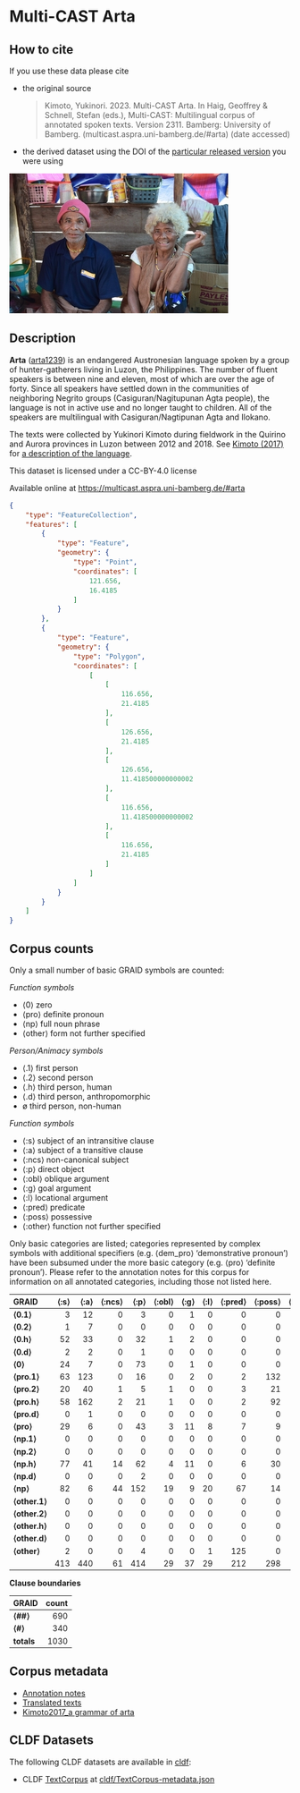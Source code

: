 # Multi-CAST Arta

## How to cite

If you use these data please cite
- the original source
  > Kimoto, Yukinori. 2023. Multi-CAST Arta. In Haig, Geoffrey & Schnell, Stefan (eds.), Multi-CAST: Multilingual corpus of annotated spoken texts. Version 2311. Bamberg: University of Bamberg. (multicast.aspra.uni-bamberg.de/#arta) (date accessed)
- the derived dataset using the DOI of the [particular released version](../../releases/) you were using

![](cldf/media/image.jpg)

## Description


**Arta** ([arta1239](https://glottolog.org/resource/languoid/id/arta1239)) is an endangered Austronesian language spoken by a group of hunter-gatherers living in Luzon, the Philippines. The number of fluent speakers is between nine and eleven, most of which are over the age of forty. Since all speakers have settled down in the communities of neighboring Negrito groups (Casiguran/Nagitupunan Agta people), the language is not in active use and no longer taught to children. All of the speakers are multilingual with Casiguran/Nagtipunan Agta and Ilokano.

The texts were collected by Yukinori Kimoto during fieldwork in the Quirino and Aurora provinces in Luzon between 2012 and 2018. See [Kimoto (2017)](Source#cldf:kimoto2017) for [a description of the language](MediaTable#cldf:Kimoto2017_a-grammar-of-Arta.pdf).

This dataset is licensed under a CC-BY-4.0 license

Available online at https://multicast.aspra.uni-bamberg.de/#arta


```geojson
{
    "type": "FeatureCollection",
    "features": [
        {
            "type": "Feature",
            "geometry": {
                "type": "Point",
                "coordinates": [
                    121.656,
                    16.4185
                ]
            }
        },
        {
            "type": "Feature",
            "geometry": {
                "type": "Polygon",
                "coordinates": [
                    [
                        [
                            116.656,
                            21.4185
                        ],
                        [
                            126.656,
                            21.4185
                        ],
                        [
                            126.656,
                            11.418500000000002
                        ],
                        [
                            116.656,
                            11.418500000000002
                        ],
                        [
                            116.656,
                            21.4185
                        ]
                    ]
                ]
            }
        }
    ]
}
```



## Corpus counts

Only a small number of basic GRAID symbols are counted:

*Function symbols*
- ⟨0⟩ zero
- ⟨pro⟩ definite pronoun
- ⟨np⟩ full noun phrase
- ⟨other⟩ form not further specified

*Person/Animacy symbols*
- ⟨.1⟩ first person
- ⟨.2⟩ second person
- ⟨.h⟩ third person, human
- ⟨.d⟩ third person, anthropomorphic
- ø third person, non-human

*Function symbols*
- ⟨:s⟩ subject of an intransitive clause
- ⟨:a⟩ subject of a transitive clause
- ⟨:ncs⟩ non-canonical subject
- ⟨:p⟩ direct object
- ⟨:obl⟩ oblique argument
- ⟨:g⟩ goal argument
- ⟨:l⟩ locational argument
- ⟨:pred⟩ predicate
- ⟨:poss⟩ possessive
- ⟨:other⟩ function not further specified

Only basic categories are listed; categories represented by complex symbols with additional
specifiers (e.g. ⟨dem_pro⟩ ‘demonstrative pronoun’) have been subsumed under the more basic
category (e.g. ⟨pro⟩ ‘definite pronoun’). Please refer to the annotation notes for this corpus for
information on all annotated categories, including those not listed here.

| GRAID | ⟨:s⟩ | ⟨:a⟩ | ⟨:ncs⟩ | ⟨:p⟩ | ⟨:obl⟩ | ⟨:g⟩ | ⟨:l⟩ | ⟨:pred⟩ | ⟨:poss⟩ | ⟨:other⟩ | totals |
|:--------------|-------:|-------:|---------:|-------:|---------:|-------:|-------:|----------:|----------:|-----------:|---------:|
| **⟨0.1⟩** | 3 | 12 | 0 | 3 | 0 | 1 | 0 | 0 | 0 | 0 | 19 |
| **⟨0.2⟩** | 1 | 7 | 0 | 0 | 0 | 0 | 0 | 0 | 0 | 0 | 8 |
| **⟨0.h⟩** | 52 | 33 | 0 | 32 | 1 | 2 | 0 | 0 | 0 | 0 | 120 |
| **⟨0.d⟩** | 2 | 2 | 0 | 1 | 0 | 0 | 0 | 0 | 0 | 0 | 5 |
| **⟨0⟩** | 24 | 7 | 0 | 73 | 0 | 1 | 0 | 0 | 0 | 0 | 105 |
| **⟨pro.1⟩** | 63 | 123 | 0 | 16 | 0 | 2 | 0 | 2 | 132 | 2 | 340 |
| **⟨pro.2⟩** | 20 | 40 | 1 | 5 | 1 | 0 | 0 | 3 | 21 | 0 | 91 |
| **⟨pro.h⟩** | 58 | 162 | 2 | 21 | 1 | 0 | 0 | 2 | 92 | 1 | 339 |
| **⟨pro.d⟩** | 0 | 1 | 0 | 0 | 0 | 0 | 0 | 0 | 0 | 0 | 1 |
| **⟨pro⟩** | 29 | 6 | 0 | 43 | 3 | 11 | 8 | 7 | 9 | 7 | 123 |
| **⟨np.1⟩** | 0 | 0 | 0 | 0 | 0 | 0 | 0 | 0 | 0 | 0 | 0 |
| **⟨np.2⟩** | 0 | 0 | 0 | 0 | 0 | 0 | 0 | 0 | 0 | 0 | 0 |
| **⟨np.h⟩** | 77 | 41 | 14 | 62 | 4 | 11 | 0 | 6 | 30 | 7 | 252 |
| **⟨np.d⟩** | 0 | 0 | 0 | 2 | 0 | 0 | 0 | 0 | 0 | 0 | 2 |
| **⟨np⟩** | 82 | 6 | 44 | 152 | 19 | 9 | 20 | 67 | 14 | 68 | 481 |
| **⟨other.1⟩** | 0 | 0 | 0 | 0 | 0 | 0 | 0 | 0 | 0 | 0 | 0 |
| **⟨other.2⟩** | 0 | 0 | 0 | 0 | 0 | 0 | 0 | 0 | 0 | 0 | 0 |
| **⟨other.h⟩** | 0 | 0 | 0 | 0 | 0 | 0 | 0 | 0 | 0 | 0 | 0 |
| **⟨other.d⟩** | 0 | 0 | 0 | 0 | 0 | 0 | 0 | 0 | 0 | 0 | 0 |
| **⟨other⟩** | 2 | 0 | 0 | 4 | 0 | 0 | 1 | 125 | 0 | 0 | 132 |
| | 413 | 440 | 61 | 414 | 29 | 37 | 29 | 212 | 298 | 85 | 2018 |


**Clause boundaries**

| GRAID | count |
|:-----------|--------:|
| **⟨##⟩** | 690 |
| **⟨#⟩** | 340 |
| **totals** | 1030 |



## Corpus metadata

- [Annotation notes](cldf/media/annotation-notes.pdf)
- [Translated texts](cldf/media/translated-texts.pdf)
- [Kimoto2017_a grammar of arta](cldf/media/Kimoto2017_a-grammar-of-Arta.pdf)


## CLDF Datasets

The following CLDF datasets are available in [cldf](cldf):

- CLDF [TextCorpus](https://github.com/cldf/cldf/tree/master/modules/TextCorpus) at [cldf/TextCorpus-metadata.json](cldf/TextCorpus-metadata.json)